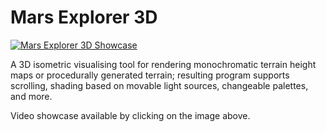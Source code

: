 # Mars Explorer 3D

[![Mars Explorer 3D Showcase](http://nikolapacekvetnic.rs/wp-content/uploads/2022/05/RG_Mars3D-20200801-2028-YT-scaled.jpg)](https://www.youtube.com/watch?v=C4ohcrA8Abw)

A 3D isometric visualising tool for rendering monochromatic terrain height maps or procedurally generated terrain; resulting program supports scrolling, shading based on movable light sources, changeable palettes, and more.

Video showcase available by clicking on the image above.
